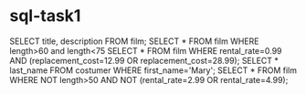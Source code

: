 # sql-task1
  SELECT title, description FROM film;
  SELECT * FROM film WHERE length>60 and length<75 
  SELECT * FROM film WHERE rental_rate=0.99 AND (replacement_cost=12.99 OR replacement_cost=28.99);
  SELECT * last_name FROM costumer WHERE first_name='Mary';
  SELECT * FROM film WHERE NOT length>50 AND NOT (rental_rate=2.99 OR rental_rate=4.99);

